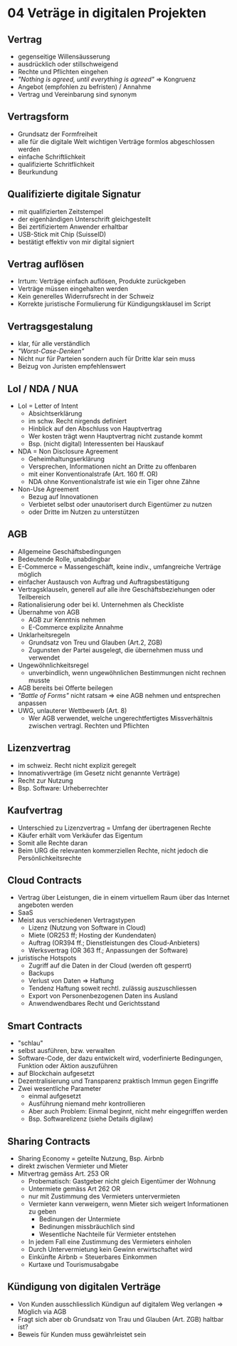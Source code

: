 # 04 Veträge in digitalen Projekten

## Vertrag

* gegenseitige Willensäusserung
* ausdrücklich oder stillschweigend
* Rechte und Pflichten eingehen
* _"Nothing is agreed, until everything is agreed"_ =&gt; Kongruenz
* Angebot \(empfohlen zu befristen\) / Annahme
* Vertrag und Vereinbarung sind synonym

## Vertragsform

* Grundsatz der Formfreiheit
* alle für die digitale Welt wichtigen Verträge formlos abgeschlossen werden
* einfache Schriftlichkeit
* qualifizierte Schritflichkeit
* Beurkundung

## Qualifizierte digitale Signatur

* mit qualifizierten Zeitstempel
* der eigenhändigen Unterschrift gleichgestellt
* Bei zertifiziertem Anwender erhaltbar
* USB-Stick mit Chip \(SuisseID\)
* bestätigt effektiv von mir digital signiert

## Vertrag auflösen

* Irrtum: Verträge einfach auflösen, Produkte zurückgeben
* Verträge müssen eingehalten werden
* Kein generelles Widerrufsrecht in der Schweiz
* Korrekte juristische Formulierung für Kündigungsklausel im Script

## Vertragsgestalung

* klar, für alle verständlich
* _"Worst-Case-Denken"_
* Nicht nur für Parteien sondern auch für Dritte klar sein muss
* Beizug von Juristen empfehlenswert

## LoI / NDA / NUA

* LoI = Letter of Intent
  * Absichtserklärung
  * im schw. Recht nirgends definiert
  * Hinblick auf den Abschluss von Hauptvertrag
  * Wer kosten trägt wenn Hauptvertrag nicht zustande kommt
  * Bsp. \(nicht digital\) Interessenten bei Hauskauf
* NDA = Non Disclosure Agreement
  * Geheimhaltungserklärung
  * Versprechen, Informationen nicht an Dritte zu offenbaren
  * mit einer Konventionalstrafe \(Art. 160 ff. OR\)
  * NDA ohne Konventionalstrafe ist wie ein Tiger ohne Zähne
* Non-Use Agreement
  * Bezug auf Innovationen
  * Verbietet selbst oder unautorisert durch Eigentümer zu nutzen
  * oder Dritte im Nutzen zu unterstützen

## AGB

* Allgemeine Geschäftsbedingungen
* Bedeutende Rolle, unabdingbar
* E-Commerce = Massengeschäft, keine indiv., umfangreiche Verträge möglich
* einfacher Austausch von Auftrag und Auftragsbestätigung
* Vertragsklauseln, generell auf alle ihre Geschäftsbeziehungen oder Teilbereich
* Rationalisierung oder bei kl. Unternehmen als Checkliste
* Übernahme von AGB
  * AGB zur Kenntnis nehmen
  * E-Commerce explizite Annahme
* Unklarheitsregeln
  * Grundsatz von Treu und Glauben \(Art.2, ZGB\)
  * Zugunsten der Partei ausgelegt, die übernehmen muss und verwendet
* Ungewöhnlichkeitsregel
  * unverbindlich, wenn ungewöhnlichen Bestimmungen nicht rechnen musste
* AGB bereits bei Offerte beilegen
* _"Battle of Forms"_ nicht ratsam =&gt; eine AGB nehmen und entsprechen anpassen
* UWG, unlauterer Wettbewerb \(Art. 8\)
  * Wer AGB verwendet, welche ungerechtfertigtes Missverhältnis zwischen vertragl. Rechten und Pflichten

## Lizenzvertrag

* im schweiz. Recht nicht explizit geregelt
* Innomativverträge \(im Gesetz nicht genannte Verträge\)
* Recht zur Nutzung
* Bsp. Software: Urheberrechter

## Kaufvertrag

* Unterschied zu Lizenzvertrag = Umfang der übertragenen Rechte
* Käufer erhält vom Verkäufer das Eigentum
* Somit alle Rechte daran
* Beim URG die relevanten kommerziellen Rechte, nicht jedoch die Persönlichkeitsrechte

## Cloud Contracts

* Vertrag über Leistungen, die in einem virtuellem Raum über das Internet angeboten werden
* SaaS
* Meist aus verschiedenen Vertragstypen
  * Lizenz \(Nutzung von Software in Cloud\)
  * Miete \(OR253 ff; Hosting der Kundendaten\)
  * Auftrag \(OR394 ff.; Dienstleistungen des Cloud-Anbieters\)
  * Werksvertrag \(OR 363 ff.; Anpassungen der Software\)
* juristische Hotspots
  * Zugriff auf die Daten in der Cloud \(werden oft gesperrt\)
  * Backups
  * Verlust von Daten =&gt; Haftung
  * Tendenz Haftung soweit rechtl. zulässig auszuschliessen
  * Export von Personenbezogenen Daten ins Ausland
  * Anwendwendbares Recht und Gerichtsstand

## Smart Contracts

* "schlau"
* selbst ausführen, bzw. verwalten
* Software-Code, der dazu entwickelt wird, voderfinierte Bedingungen, Funktion oder Aktion auszuführen
* auf Blockchain aufgesetzt
* Dezentralisierung und Transparenz praktisch Immun gegen Eingriffe
* Zwei wesentliche Parameter
  * einmal aufgesetzt
  * Ausführung niemand mehr kontrollieren
  * Aber auch Problem: Einmal beginnt, nicht mehr eingegriffen werden
  * Bsp. Softwarelizenz \(siehe Details digilaw\)

## Sharing Contracts

* Sharing Economy = geteilte Nutzung, Bsp. Airbnb
* direkt zwischen Vermieter und Mieter
* Mitvertrag gemäss Art. 253 OR
  * Probematisch: Gastgeber nicht gleich Eigentümer der Wohnung
  * Untermiete gemäss Art 262 OR
  * nur mit Zustimmung des Vermieters untervermieten
  * Vermieter kann verweigern, wenn Mieter sich weigert Informationen zu geben
    * Bedinungen der Untermiete
    * Bedinungen missbräuchlich sind
    * Wesentliche Nachteile für Vermieter entstehen
  * In jedem Fall eine Zustimmung des Vermieters einholen
  * Durch Untervermietung kein Gewinn erwirtschaftet wird
  * Einkünfte Airbnb = Steuerbares Einkommen
  * Kurtaxe und Tourismusabgabe

## Kündigung von digitalen Verträge

* Von Kunden ausschliesslich Kündigun auf digitalem Weg verlangen =&gt; Möglich via AGB
* Fragt sich aber ob Grundsatz von Trau und Glauben \(Art. ZGB\) haltbar ist?
* Beweis für Kunden muss gewährleistet sein

